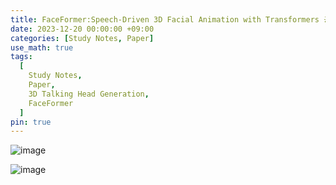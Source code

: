 ```yaml
---
title: FaceFormer:Speech-Driven 3D Facial Animation with Transformers 공부 노트
date: 2023-12-20 00:00:00 +09:00
categories: [Study Notes, Paper]
use_math: true
tags:
  [
    Study Notes,
    Paper,
    3D Talking Head Generation,
    FaceFormer
  ]
pin: true
---
```


![image](https://github.com/gihuni99/gihuni99.github.io/assets/90080065/57726a1a-08e7-48b0-a8fb-adb2890043ca)

![image](https://github.com/gihuni99/gihuni99.github.io/assets/90080065/1e9d33ae-a8ce-4c17-b32d-212987f407bc)